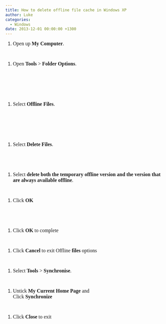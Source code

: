 ```yaml
---
title: How to delete offline file cache in Windows XP
author: Luke
categories:
  - Windows
date: 2013-12-01 00:00:00 +1300
---
```


  1. <span style="font-family:Times New Roman;font-size:12pt">Open up <strong>My Computer</strong>.<br /> </span>

 

  1. <span style="font-family:Times New Roman;font-size:12pt">Open <strong>Tools</strong> > <strong>Folder Options</strong>.<br /> </span>

 

<p style="margin-left: 18pt">
  <span style="font-family:Times New Roman;font-size:12pt"><br /> </span>
</p>

<p style="text-align: center;margin-left: 18pt">
   
</p>

  1. <span style="font-family:Times New Roman;font-size:12pt">Select <strong>Offline Files</strong>.<br /> </span>

 

<p style="margin-left: 18pt">
  <span style="font-family:Times New Roman;font-size:12pt"><br /> </span>
</p>

<p style="text-align: center;margin-left: 18pt">
   
</p>

  1. <span style="font-family:Times New Roman;font-size:12pt">Select <strong>Delete Files</strong>.<br /> </span>

 

<p style="text-align: center;margin-left: 18pt">
   
</p>

  1. <span style="font-family:Times New Roman;font-size:12pt">Select <strong>delete both the temporary offline version and the version that are always available offline</strong>.<br /> </span>

 

  1. <span style="font-family:Times New Roman;font-size:12pt">Click <strong>OK</strong><br /> </span>

 

<span style="font-family:Times New Roman;font-size:12pt"></p> 

<p>
  </span>
</p>

<p style="text-align: center">
   
</p>

<ol>
  <li>
    <span style="font-family:Times New Roman;font-size:12pt">Click <strong>OK</strong> to complete<br /> </span>
  </li>
</ol>

<p>
   
</p>

<ol>
  <li>
    <span style="font-family:Times New Roman;font-size:12pt">Click <strong>Cancel</strong> to exit Offline <strong>files</strong> options<br /> </span>
  </li>
</ol>

<p>
   
</p>

<ol>
  <li>
    <span style="font-family:Times New Roman;font-size:12pt">Select <strong>Tools </strong>> <strong>Synchronise</strong>.<br /> </span>
  </li>
</ol>

<p style="text-align: center">
   
</p>

<ol>
  <li>
    <span style="font-family:Times New Roman;font-size:12pt">Untick<strong> My Current Home Page</strong> and<strong><br /> </strong>Click <strong>Synchronize</strong><br /> </span>
  </li>
</ol>

<p>
   
</p>

<ol>
  <li>
    <span style="font-family:Times New Roman;font-size:12pt">Click <strong>Close </strong>to exit<br /> </span>
  </li>
</ol>

<p>
  <span style="font-family:Times New Roman;font-size:12pt"><br /> </span> 
</p>